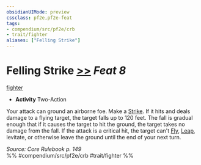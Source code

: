 ```yaml
---
obsidianUIMode: preview
cssclass: pf2e,pf2e-feat
tags:
- compendium/src/pf2e/crb
- trait/fighter
aliases: ["Felling Strike"]
---
```

# Felling Strike  [>>](../../Rules/core-rulebook/chapter-9-playing-the-game.md#Actions "Two-Action") *Feat 8*  
[fighter](../../Rules/traits/fighter.md)  

- **Activity** Two-Action

Your attack can ground an airborne foe. Make a [Strike](../../Rules/actions/strike.md). If it hits and deals damage to a flying target, the target falls up to 120 feet. The fall is gradual enough that if it causes the target to hit the ground, the target takes no damage from the fall. If the attack is a critical hit, the target can't [Fly](../../Rules/actions/fly.md), [Leap](../../Rules/actions/leap.md), levitate, or otherwise leave the ground until the end of your next turn.

*Source: Core Rulebook p. 149*  
%% #compendium/src/pf2e/crb #trait/fighter %%